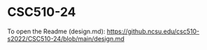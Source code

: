 # CSC510-24

To open the Readme (design.md):
https://github.ncsu.edu/csc510-s2022/CSC510-24/blob/main/design.md
